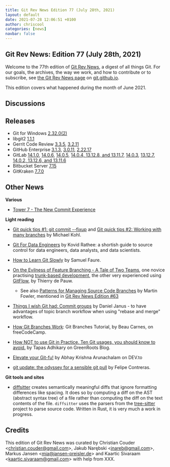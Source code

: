 ```yaml
---
title: Git Rev News Edition 77 (July 28th, 2021)
layout: default
date: 2021-07-28 12:06:51 +0100
author: chriscool
categories: [news]
navbar: false
---
```


## Git Rev News: Edition 77 (July 28th, 2021)

Welcome to the 77th edition of [Git Rev News](https://git.github.io/rev_news/rev_news/),
a digest of all things Git. For our goals, the archives, the way we work, and how to contribute or to
subscribe, see [the Git Rev News page](https://git.github.io/rev_news/rev_news/) on [git.github.io](http://git.github.io).

This edition covers what happened during the month of June 2021.

## Discussions

<!---
### General
-->

<!---
### Reviews
-->

<!---
### Support
-->

<!---
## Developer Spotlight:
-->

## Releases

+ Git for Windows [2.32.0(2)](https://github.com/git-for-windows/git/releases/tag/v2.32.0.windows.2)
+ libgit2 [1.1.1](https://github.com/libgit2/libgit2/releases/tag/v1.1.1)
+ Gerrit Code Review [3.3.5](https://www.gerritcodereview.com/3.3.html#335),
[3.2.11](https://www.gerritcodereview.com/3.2.html#3211)
+ GitHub Enterprise [3.1.3](https://help.github.com/enterprise-server@3.1/admin/release-notes#3.1.3),
[3.0.11](https://help.github.com/enterprise-server@3.0/admin/release-notes#3.0.11),
[2.22.17](https://help.github.com/enterprise-server@2.22/admin/release-notes#2.22.17)
+ GitLab [14.1.0](https://about.gitlab.com/releases/2021/07/22/gitlab-14-1-released/),
[14.0.6](https://about.gitlab.com/releases/2021/07/20/gitlab-14-0-6-released/),
[14.0.5](https://about.gitlab.com/releases/2021/07/08/gitlab-14-0-5-released/),
[14.0.4, 13.12.8, and 13.11.7](https://about.gitlab.com/releases/2021/07/07/critical-security-release-gitlab-14-0-4-released/),
[14.0.3](https://about.gitlab.com/releases/2021/07/06/gitlab-14-0-3-released/),
[13.12.7](https://about.gitlab.com/releases/2021/07/05/gitlab-13-12-7-released/),
[14.0.2, 13.12.6, and 13.11.6](https://about.gitlab.com/releases/2021/07/01/security-release-gitlab-14-0-2-released/)
+ Bitbucket Server [7.15](https://confluence.atlassian.com/bitbucketserver/bitbucket-server-release-notes-872139866.html)
+ GitKraken [7.7.0](https://support.gitkraken.com/release-notes/current)

## Other News

__Various__
* [Tower 7 - The New Commit Experience](https://www.git-tower.com/blog/tower-mac-7)

__Light reading__
* [Git quick tips #1: git commit --fixup](https://citizen428.net/blog/git-quick-tips-1-commit-fixup/) and
  [Git quick tips #2: Working with many branches](https://citizen428.net/blog/git-quick-tips-2-working-with-many-branches/)
  by Michael Kohl.

* [Git For Data Engineers](https://towardsdatascience.com/git-for-data-engineers-a8b979d8b2ab)
  by Kovid Rathee: a shortish guide to source control for data engineers,
  data analysts, and data scientists.

* [How to Learn Git Slowly](https://suchdevblog.com/lessons/HowToLearnGit.html)
  by Samuel Faure.

* [On the Evilness of Feature Branching - A Tale of Two Teams](https://thinkinglabs.io/articles/2021/07/14/on-the-evilness-of-feature-branching-a-tale-of-two-teams.html),
  one novice practising [trunk-based development](https://trunkbaseddevelopment.com/),
  the other very experienced using [GitFlow](https://nvie.com/posts/a-successful-git-branching-model/),
  by Thierry de Pauw.

  * See also [Patterns for Managing Source Code Branches](https://martinfowler.com/articles/branching-patterns.html)
    by Martin Fowler, mentioned in [Git Rev News Edition #63](https://git.github.io/rev_news/2020/05/28/edition-63/)

* [Things I wish Git had: Commit groups](http://blog.danieljanus.pl/2021/07/01/commit-groups/)
  by Daniel Janus - to have advantages of topic branch workflow
  when using "rebase and merge" workflow.

* [How Git Branches Work](https://www.freecodecamp.org/news/how-git-branches-work/):
  Git Branches Tutorial, by Beau Carnes, on freeCodeCamp.

* [How NOT to use Git in Practice. Ten Git usages, you should know to avoid.](https://blog.greenroots.info/how-not-to-use-git-in-practice-ten-git-usages-you-should-know-to-avoid)
  by Tapas Adhikary on GreenRoots Blog.

* [Elevate your Git-fu!](https://dev.to/abhaykrishna/elevate-your-git-fu-3ip4)
  by Abhay Krishna Arunachalam on DEV.to

* [git update: the odyssey for a sensible git pull](https://felipec.wordpress.com/2021/07/05/git-update/)
  by Felipe Contreras.


__Git tools and sites__
* [diffsitter](https://github.com/afnanenayet/diffsitter) creates semantically meaningful
  diffs that ignore formatting differences like spacing.  It does so by computing a diff
  on the AST (abstract syntax tree) of a file rather than computing the diff on the text
  contents of the file.  `diffsitter` uses the parsers from
  the [tree-sitter](https://tree-sitter.github.io/tree-sitter) project
  to parse source code.  Written in Rust, it is very much a work in progress.


## Credits

This edition of Git Rev News was curated by
Christian Couder &lt;<christian.couder@gmail.com>&gt;,
Jakub Narębski &lt;<jnareb@gmail.com>&gt;,
Markus Jansen &lt;<mja@jansen-preisler.de>&gt; and
Kaartic Sivaraam &lt;<kaartic.sivaraam@gmail.com>&gt;
with help from XXX.
